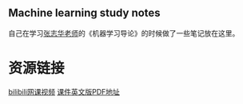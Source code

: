## Machine learning study notes
自己在学习[张志华老师]("http://www.math.pku.edu.cn/teachers/zhzhang/")的《机器学习导论》的时候做了一些笔记放在这里。

# 资源链接
[bilibili网课视频]("https://www.bilibili.com/video/av41541089/")
[课件英文版PDF地址]("https://github.com/ZJUGuoShuai/MachineLearningLectureNotes")
